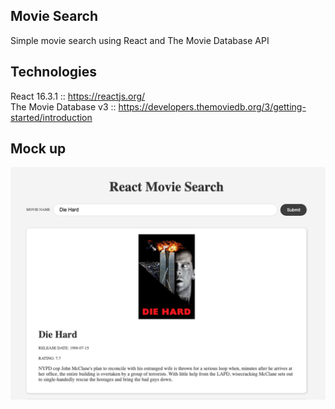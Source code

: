 ## Movie Search
Simple movie search using React and The Movie Database API


## Technologies
React 16.3.1 :: https://reactjs.org/ <br />
The Movie Database v3 :: https://developers.themoviedb.org/3/getting-started/introduction

## Mock up
![](docs/movie-search.png)


